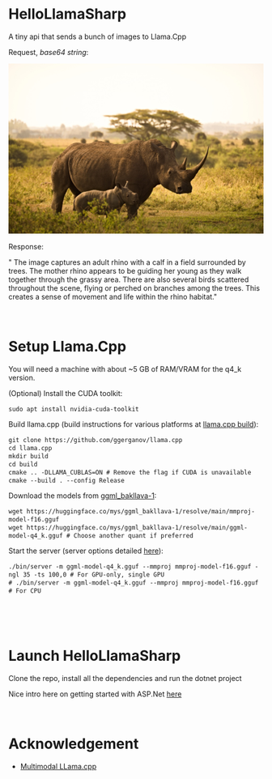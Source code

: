 # HelloLlamaSharp 
A tiny api that sends a bunch of images to Llama.Cpp

Request, _base64 string_: 

![Sample Image](Images/Test.jpeg)

Response: 

" The image captures an adult rhino with a calf in a field surrounded by trees. The mother rhino appears to be guiding her young as they walk together through the grassy area. There are also several birds scattered throughout the scene, flying or perched on branches among the trees. This creates a sense of movement and life within the rhino habitat."
<br>
<br>
<br>
# Setup Llama.Cpp
You will need a machine with about ~5 GB of RAM/VRAM for the q4_k version. 

(Optional) Install the CUDA toolkit:

```
sudo apt install nvidia-cuda-toolkit
```

Build llama.cpp (build instructions for various platforms at [llama.cpp build](https://github.com/ggerganov/llama.cpp#build)):

```
git clone https://github.com/ggerganov/llama.cpp
cd llama.cpp
mkdir build
cd build
cmake .. -DLLAMA_CUBLAS=ON # Remove the flag if CUDA is unavailable
cmake --build . --config Release
```

Download the models from [ggml_bakllava-1](https://huggingface.co/mys/ggml_bakllava-1/tree/main):

```
wget https://huggingface.co/mys/ggml_bakllava-1/resolve/main/mmproj-model-f16.gguf
wget https://huggingface.co/mys/ggml_bakllava-1/resolve/main/ggml-model-q4_k.gguf # Choose another quant if preferred
```

Start the server (server options detailed [here](https://github.com/ggerganov/llama.cpp/blob/master/examples/server/README.md)):

```
./bin/server -m ggml-model-q4_k.gguf --mmproj mmproj-model-f16.gguf -ngl 35 -ts 100,0 # For GPU-only, single GPU
# ./bin/server -m ggml-model-q4_k.gguf --mmproj mmproj-model-f16.gguf # For CPU
```
<br>
<br>
<br>

# Launch HelloLlamaSharp

Clone the repo, install all the dependencies and run the dotnet project

Nice intro here on getting started with ASP.Net [here](https://dotnet.microsoft.com/en-us/learn/aspnet/hello-world-tutorial/intro)
<br>
<br>
<br>

# Acknowledgement 
- [Multimodal LLama.cpp](https://github.com/ggerganov/llama.cpp/issues/3332)

